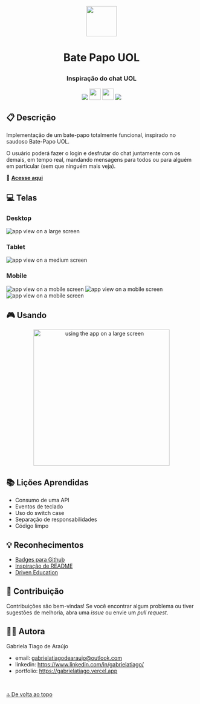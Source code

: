 <p align="center"><img src="https://seeklogo.com//images/U/uol-logo-68F369E089-seeklogo.com.png" height="80px"/></p>

# <p align = "center">Bate Papo UOL</p>

### <p align = "center">Inspiração do chat UOL</p>

<p align = "center">
   <img src="https://img.shields.io/badge/HTML5-E34F26?style=for-the-badge&logo=html5&logoColor=white" heigth="30px"/>
   <img src="https://img.shields.io/badge/CSS3-1572B6?style=for-the-badge&logo=css3&logoColor=white" height="30px"/>
    <img src="https://img.shields.io/badge/JavaScript-F7DF1E?style=for-the-badge&logo=javascript&logoColor=black" height="30px"/>
   <img src="https://img.shields.io/badge/prettier-1A2C34?style=for-the-badge&logo=prettier&logoColor=F7BA3E" heigth="30px"/>
</p>

## :clipboard: Descrição

Implementação de um bate-papo totalmente funcional, inspirado no saudoso Bate-Papo UOL.

O usuário poderá fazer o login e desfrutar do chat juntamente com os demais, em tempo real, mandando mensagens para todos ou para alguém em particular (sem que ninguém mais veja).

💬 [**Acesse aqui**](https://gabrielatiago.github.io/BatePapoUOL/)

## :computer: Telas

### Desktop

![app view on a large screen](src/assets/images/screen/large.jpg)

### Tablet

![app view on a medium screen](src/assets/images/screen/medium.jpg)

### Mobile

![app view on a mobile screen](src/assets/images/screen/mobile-login.jpg)
![app view on a mobile screen](src/assets/images/screen/mobile-msg.jpg)
![app view on a mobile screen](src/assets/images/screen/mobile-participants.jpg)

## 🎮 Usando

<p align="center">
    <img width="360" src="src/assets/images/screen/using-chat-uol.gif" alt="using the app on a large screen">
</p>

## :books: Lições Aprendidas

- Consumo de uma API
- Eventos de teclado
- Uso do switch case
- Separação de responsabilidades
- Código limpo

## :bulb: Reconhecimentos

- [Badges para Github](https://github.com/alexandresanlim/Badges4-README.md-Profile#-database-)
- [Inspiração de README](https://gist.github.com/luanalessa/7f98467a5ed62d00dcbde67d4556a1e4#file-readme-md)
- [Driven Education](https://www.driven.com.br)

## :muscle: Contribuição

Contribuições são bem-vindas! Se você encontrar algum problema ou tiver sugestões de melhoria, abra uma *issue* ou envie um *pull request*.

## :woman_technologist: Autora

Gabriela Tiago de Araújo

- email: <gabrielatiagodearaujo@outlook.com>
- linkedin: <https://www.linkedin.com/in/gabrielatiago/>
- portfolio: <https://gabrielatiago.vercel.app>

$~$

[🔝 De volta ao topo](#bate-papo-uol)
